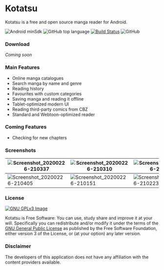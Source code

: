 # Kotatsu 

Kotatsu is a free and open source manga reader for Android.

![Android minSdk](https://img.shields.io/badge/android-5.0+-brightgreen) ![GitHub top language](https://img.shields.io/github/languages/top/nv95/Kotatsu) [![Build Status](https://travis-ci.org/nv95/Kotatsu.svg?branch=master)](https://travis-ci.org/nv95/Kotatsu) ![GitHub](https://img.shields.io/github/license/nv95/Kotatsu)

### Download

_Coming soon_

### Main Features

* Online manga catalogues
* Search manga by name and genre
* Reading history
* Favourites with custom categories
* Saving manga and reading it offline
* Tablet-optimized modern UI
* Reading third-party comics from CBZ
* Standard and Webtoon-optimized reader

### Coming Features

* Checking for new chapters

### Screenshots

| ![Screenshot_20200226-210337](https://user-images.githubusercontent.com/8948226/75573590-d467f180-5a65-11ea-8338-a34af4679ed6.png) | ![Screenshot_20200226-210310](https://user-images.githubusercontent.com/8948226/75573612-dcc02c80-5a65-11ea-9afb-293dadfb3cfd.png) | ![Screenshot_20200226-210232](https://user-images.githubusercontent.com/8948226/75573621-e0ec4a00-5a65-11ea-92b9-72ab90281a2b.png) |
|---|---|---|
| ![Screenshot_20200226-210405](https://user-images.githubusercontent.com/8948226/75573629-e34ea400-5a65-11ea-86a1-4496032ac0f0.png)  | ![Screenshot_20200226-210151](https://user-images.githubusercontent.com/8948226/75573632-e5186780-5a65-11ea-81b0-7c296157709c.png) | ![Screenshot_20200226-210223](https://user-images.githubusercontent.com/8948226/75573639-e6e22b00-5a65-11ea-84a6-6257f532fd2c.png) |

### License
[![GNU GPLv3 Image](https://www.gnu.org/graphics/gplv3-127x51.png)](http://www.gnu.org/licenses/gpl-3.0.en.html)  

Kotatsu is Free Software: You can use, study share and improve it at your
will. Specifically you can redistribute and/or modify it under the terms of the
[GNU General Public License](https://www.gnu.org/licenses/gpl.html) as
published by the Free Software Foundation, either version 3 of the License, or
(at your option) any later version.  

### Disclaimer

The developers of this application does not have any affiliation with the content providers available.